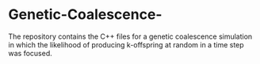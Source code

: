 # Genetic-Coalescence-

The repository contains the C++ files for a genetic coalescence simulation in which the likelihood of producing k-offspring at random in a time step was focused. 
